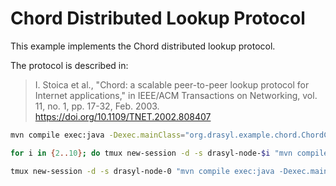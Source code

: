 # Chord Distributed Lookup Protocol

This example implements the Chord distributed lookup protocol.

The protocol is described in:

> I. Stoica et al., "Chord: a scalable peer-to-peer lookup protocol for Internet applications," in IEEE/ACM Transactions on Networking, vol. 11, no. 1, pp. 17-32, Feb. 2003. https://doi.org/10.1109/TNET.2002.808407

```bash
mvn compile exec:java -Dexec.mainClass="org.drasyl.example.chord.ChordCircleNode" -Didentity=/root/Identities/drasyl-1.identity -Dexec.args=""

for i in {2..10}; do tmux new-session -d -s drasyl-node-$i "mvn compile exec:java -Dexec.mainClass=\"org.drasyl.example.chord.ChordCircleNode\" -Didentity=/Users/heiko/Development/drasyl-non-public/Identities/drasyl-${i}.identity -Dexec.args=\"023dad452b3dbb223fddd8a72324bd1018f2b4af900180e3748877fefbe216e7\""; sleep 60; done

tmux new-session -d -s drasyl-node-0 "mvn compile exec:java -Dexec.mainClass="org.drasyl.example.chord.ChordCircleNode" -Didentity=drasyl-1.identity -Dexec.args=""" && for i in {2..100}; do; echo $i; tmux new-session -d -s drasyl-node-$i "mvn compile exec:java -Dexec.mainClass=\"org.drasyl.example.chord.ChordCircleNode\" -Didentity=/Users/heiko/Development/drasyl-non-public/Identities/drasyl-${i}.identity -Dexec.args=\"023dad452b3dbb223fddd8a72324bd1018f2b4af900180e3748877fefbe216e7\""; sleep 1; done
```
